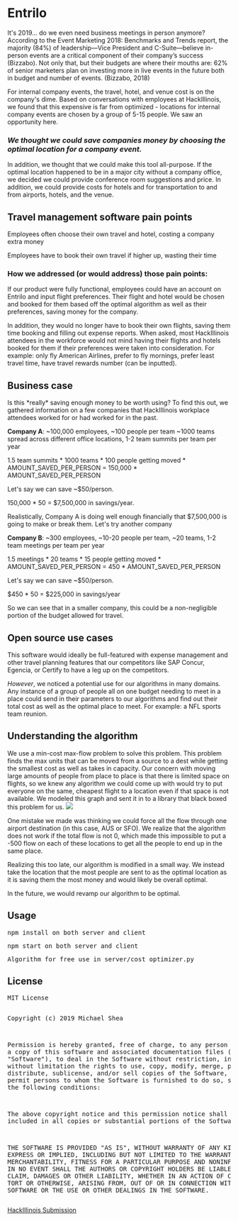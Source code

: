<h1> Entrilo </h1>

It's 2019... do we even need business meetings in person anymore? According to the Event Marketing 2018: Benchmarks and Trends report, the majority (84%) of leadership—Vice President and C-Suite—believe in-person events are a critical component of their company’s success (Bizzabo). Not only that, but their budgets are where their mouths are: 62% of senior marketers plan on investing more in live events in the future both in budget and number of events. (Bizzabo, 2018)

For internal company events, the travel, hotel, and venue cost is on the company's dime. Based on conversations with employees at HackIllinois, we found that this expensive is far from optimized - locations for internal company events are chosen by a group of 5-15 people. We saw an opportunity here.

<h3> <i> We thought we could save companies money by choosing the optimal location for a company event. </i></h3>

In addition, we thought that we could make this tool all-purpose. If the optimal location happened to be in a major city without a company office, we decided we could provide conference room suggestions and price. In addition, we could provide costs for hotels and for transportation to and from airports, hotels, and the venue.

<h2> Travel management software pain points </h2>

Employees often choose their own travel and hotel, costing a company extra money

Employees have to book their own travel if higher up, wasting their time

<h3>How we addressed (or would address) those pain points:</h3>

If our product were fully functional, employees could have an account on Entrilo and input flight preferences. Their flight and hotel would be chosen and booked for them based off the optimal algorithm as well as their preferences, saving money for the company.

In addition, they would no longer have to book their own flights, saving them time booking and filling out expense reports. When asked, most HackIllinois attendees in the workforce would not mind having their flights and hotels booked for them if their preferences were taken into consideration. For example: only fly American Airlines, prefer to fly mornings, prefer least travel time, have travel rewards number (can be inputted).

<h2> Business case </h2>
Is this *really* saving enough money to be worth using? To find this out, we gathered information on a few companies that HackIllinois workplace attendees worked for or had worked for in the past.

**Company A**: ~100,000 employees, ~100 people per team ~1000 teams spread across different office locations, 1-2 team summits per team per year

1.5 team summits * 1000 teams * 100 people getting moved * AMOUNT_SAVED_PER_PERSON = 150,000 * AMOUNT_SAVED_PER_PERSON

Let's say we can save ~$50/person.

150,000 * 50 = $7,500,000 in savings/year.

Realistically, Company A is doing well enough financially that $7,500,000 is going to make or break them. Let's try another company

**Company B**:
~300 employees, ~10-20 people per team, ~20 teams, 1-2 team meetings per team per year

1.5 meetings * 20 teams * 15 people getting moved * AMOUNT_SAVED_PER_PERSON = 450 * AMOUNT_SAVED_PER_PERSON

Let's say we can save ~$50/person.

$450 * 50 = $225,000 in savings/year

So we can see that in a smaller company, this could be a non-negligible portion of the budget allowed for travel.

<h2>Open source use cases</h2>
This software would ideally be full-featured with expense management and other travel planning features that our competitors like SAP Concur, Egencia, or Certify to have a leg up on the competitors.

*However*, we noticed a potential use for our algorithms in many domains. Any instance of a group of people all on one budget needing to meet in a place could send in their parameters to our algorithms and find out their total cost as well as the optimal place to meet. For example: a NFL sports team reunion.

<h2>Understanding the algorithm</h2>
We use a min-cost max-flow problem to solve this problem. This problem finds the max units that can be moved from a source to a dest while getting the smallest cost as well as takes in capacity. Our concern with moving large amounts of people from place to place is that there is limited space on flights, so we knew any algorithm we could come up with would try to put everyone on the same, cheapest flight to a location even if that space is not available. We modeled this graph and sent it in to a library that black boxed this problem for us.

<img src = "http://i67.tinypic.com/29z1jif.jpg">

One mistake we made was thinking we could force all the flow through one airport destination (in this case, AUS or SFO). We realize that the algorithm does not work if the total flow is not 0, which made this impossible to put a -500 flow on each of these locations to get all the people to end up in the same place.

Realizing this too late, our algorithm is modified in a small way. We instead take the location that the most people are sent to as the optimal location as it is saving them the most money and would likely be overall optimal.

In the future, we would revamp our algorithm to be optimal.

<h2>Usage</h2>
<pre>npm install on both server and client</pre>
<pre>npm start on both server and client</pre>
<pre>Algorithm for free use in server/cost_optimizer.py</pre>

<h2>License</h2>
<pre>MIT License
  
Copyright (c) 2019 Michael Shea

Permission is hereby granted, free of charge, to any person obtaining a copy
of this software and associated documentation files (the "Software"), to deal
in the Software without restriction, including without limitation the rights
to use, copy, modify, merge, publish, distribute, sublicense, and/or sell
copies of the Software, and to permit persons to whom the Software is
furnished to do so, subject to the following conditions:

The above copyright notice and this permission notice shall be included in all
copies or substantial portions of the Software.

THE SOFTWARE IS PROVIDED "AS IS", WITHOUT WARRANTY OF ANY KIND, EXPRESS OR
IMPLIED, INCLUDING BUT NOT LIMITED TO THE WARRANTIES OF MERCHANTABILITY,
FITNESS FOR A PARTICULAR PURPOSE AND NONINFRINGEMENT. IN NO EVENT SHALL THE
AUTHORS OR COPYRIGHT HOLDERS BE LIABLE FOR ANY CLAIM, DAMAGES OR OTHER
LIABILITY, WHETHER IN AN ACTION OF CONTRACT, TORT OR OTHERWISE, ARISING FROM,
OUT OF OR IN CONNECTION WITH THE SOFTWARE OR THE USE OR OTHER DEALINGS IN THE
SOFTWARE.
</pre>

<a href = "https://devpost.com/software/entrilo">HackIllinois Submission</a>
